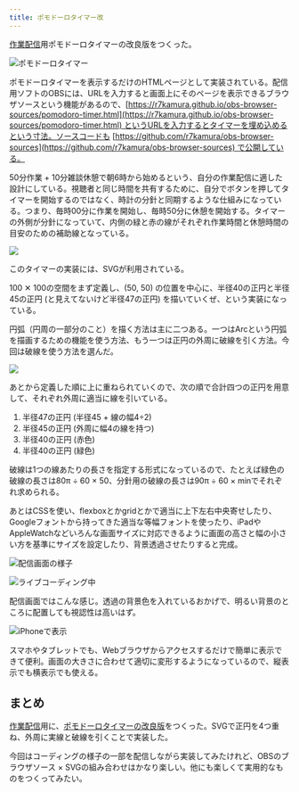 ```yaml
---
title: ポモドーロタイマー改
---
```

[作業配信](https://www.youtube.com/c/r7kamura)用ポモドーロタイマーの改良版をつくった。

![](https://lh3.googleusercontent.com/NGwaJPj0clkNvDeYNKkMwiPRMVrwm7cp7TAt5x8EoBWI9_ORKBVtuaEtWs7-t8JQEgRPl7BOh9OuSvoj1EOSeKrXCP0-ISE8IxjDx8Jqed1euDLSv_IuX3I4KuSIvQYRFPputGA4l2UyImN3zkmkGvLtvNyrg7Ifm4lmEVwF--e_ULTHOrpgApflFBMgtQ "ポモドーロタイマー")

ポモドーロタイマーを表示するだけのHTMLページとして実装されている。配信用ソフトのOBSには、URLを入力すると画面上にそのページを表示できるブラウザソースという機能があるので、[https://r7kamura.github.io/obs-browser-sources/pomodoro-timer.html](https://r7kamura.github.io/obs-browser-sources/pomodoro-timer.html) というURLを入力するとタイマーを埋め込めるという寸法。ソースコードも [https://github.com/r7kamura/obs-browser-sources](https://github.com/r7kamura/obs-browser-sources) で公開している。

50分作業 + 10分雑談休憩で朝6時から始めるという、自分の作業配信に適した設計にしている。視聴者と同じ時間を共有するために、自分でボタンを押してタイマーを開始するのではなく、時計の分針と同期するような仕組みになっている。つまり、毎時00分に作業を開始し、毎時50分に休憩を開始する。タイマーの外側が分針になっていて、内側の緑と赤の線がそれぞれ作業時間と休憩時間の目安のための補助線となっている。

![](https://lh6.googleusercontent.com/sZgK9AF_85dKRPOWYDXwFFaeA64aKkSMh3yoHJzb3wG_WoPmAWo446Toaq5J79kgCRQMtI4eRtPi6hmGZqcKKS8IY5HKSRsOPBVmt-wJsIouxN4dJwXrETfaa7pCcd05D2e-uMJIsTqlcA3E5cjCArT6F0QsVNZduoySmaPNA597AynT1tthw8Pay9A6Cg)

このタイマーの実装には、SVGが利用されている。

100 ✕ 100の空間をまず定義し、(50, 50) の位置を中心に、半径40の正円と半径45の正円 (と見えてないけど半径47の正円) を描いていくぜ、という実装になっている。

円弧（円周の一部分のこと）を描く方法は主に二つある。一つはArcという円弧を描画するための機能を使う方法、もう一つは正円の外周に破線を引く方法。今回は破線を使う方法を選んだ。

![](https://lh4.googleusercontent.com/qnf5WAFsja9Ic9bKulRft91vWyPggfjVZiYkXhZzkTBs5MUdGqa-g9UzUGJrW_JCSD1wGXK8dHkVS4zSry2NKZqmlCvJinxEIBuJ_BhPI3w77V-I_HKyasY87SJrdTD02BhMWS7U5wotXv8p52Qtp_0Q9NWB88YKFep2GO4wl474oxW7_NlFu8kCxA_3UA)

あとから定義した順に上に重ねられていくので、次の順で合計四つの正円を用意して、それぞれ外周に適当に線を引いている。

1.  半径47の正円 (半径45 + 線の幅4÷2)
2.  半径45の正円 (外周に幅4の線を持つ)
3.  半径40の正円 (赤色)
4.  半径40の正円 (緑色)

破線は1つの線あたりの長さを指定する形式になっているので、たとえば緑色の破線の長さは80π ÷ 60 × 50、分針用の破線の長さは90π ÷ 60 × minでそれぞれ求められる。

あとはCSSを使い、flexboxとかgridとかで適当に上下左右中央寄せしたり、Googleフォントから持ってきた適当な等幅フォントを使ったり、iPadやAppleWatchなどいろんな画面サイズに対応できるように画面の高さと幅の小さい方を基準にサイズを設定したり、背景透過させたりすると完成。

![](https://lh4.googleusercontent.com/EjckVL0wK8waafNk38rQRiZCa8_UgO0ZoITrFLzQ5URxLCmGpsyM_8xrPOQxoUJA1o2zcHg8kPQm0tQU00bHnS-nwb-MFWat1wBXcJLXcDIEEaFM0CKX84g1NbfVFq9Fs4SpqRliy6iSJtFQiFRpWBgXBs2IEwA4CFw2NMRynqvLjpS51T5OdWxNPIuRKQ "配信画面の様子")

![](https://lh4.googleusercontent.com/5zNFYLRL-_sUZBtYBtuDAZrlH3yItEBAi6IEydx99Erv4-MK9OC19oEmB_UTyqPh2GqaT6Xfx7KklcDgSt41wJNS_ucM-MpfUtCss7TGczxXMoWTJYLCFBcaoYs6nBbSdDrumcgB5h_VpAG-djdcAO_GuuS7NazfP52HMlxVPTxe5LI8fPxlGmS8rSrxAA "ライブコーディング中")

配信画面ではこんな感じ。透過の背景色を入れているおかげで、明るい背景のところに配置しても視認性は高いはず。

![](https://lh3.googleusercontent.com/WAMuOmAgxu9w1wEsA_gspiWhm6cvMiUBLJDxns1AbftFjLqCh60XXsGeoX4yt-UV7pQV1ETtKEZR4utmbuobKEMpQSRANNKSpVoh89-iK9L1Zb4EcccdMan26ggyp5vKJKPlnGFfOXbwHAqwthW_7-t_21hzGktGZRXr8ZFYXceYF3pvQLHYkAh7MykzFQ "iPhoneで表示")

スマホやタブレットでも、Webブラウザからアクセスするだけで簡単に表示できて便利。画面の大きさに合わせて適切に変形するようになっているので、縦表示でも横表示でも使える。

まとめ
---

[作業配信](https://www.youtube.com/c/r7kamura)用に、[ポモドーロタイマーの改良版](https://github.com/r7kamura/obs-browser-sources)をつくった。SVGで正円を4つ重ね、外周に実線と破線を引くことで実装した。

今回はコーディングの様子の一部を配信しながら実装してみたけれど、OBSのブラウザソース × SVGの組み合わせはかなり楽しい。他にも楽しくて実用的なものをつくってみたい。
